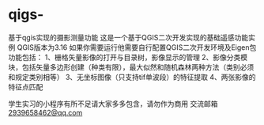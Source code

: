 # qigs-
基于qgis实现的摄影测量功能
这是一个基于QGIS二次开发实现的基础遥感功能实例
QGIS版本为3.16
如果你需要运行他需要自行配置QGIS二次开发环境及Eigen包
功能包括：
1、栅格矢量影像的打开与目录树，影像显示的管理
2、影像分类模块，包括矢量多边形创建（种类有限），最大似然和随机森林两种方法（类别必须和规定类别相等）
3、无坐标图像（只支持tif单波段）的特征提取
4、两张影像的特征点匹配


学生实习的小程序有所不足请大家多多包含，请勿作为商用
交流邮箱 2939658462@qq.com
